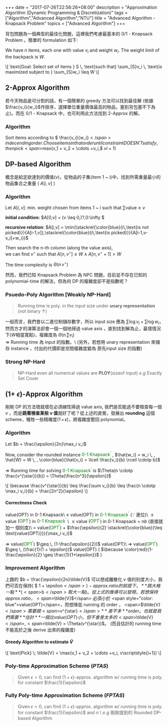 +++
date =  "2017-07-26T22:56:26+08:00"
description = "Approximation Algorithm (Dynamic Programming & Discretization)"
tags = ["Algorithm","Advanced Algorithm","NTU"]
title = "Advanced Algorithm - Knapsack Problem"
topics = ["Advanced Algorithm"]
+++

背包問題為一個典型的最佳化問題，這裡我們考慮最基本的 0/1 - Knapsack Problem 。簡單的 formulation 如下:

<!--more-->

We have <span>$n$</span> items, each one with value <span>$v_i$</span> and
weight <span>$w_i$</span>. The weight limit of the backpack is <span>$W$</span>.

<div>
\[
\text{Goal: Select set of items } S \, \text{such that} \sum_{S}v_i \, \text{is
maximized subject to } \sum_{S}w_i \leq W
\]
</div>

## 2-Approx Algorithm
若今天物品是可分割的話，有一個簡單的 greedy 方法可以找到最佳解 (依據<span>$\frac{v_i}{w_i}$</span>作排序，選擇單位重量價值最高的物品，塞到背包塞不下為止)。而在 0/1 - Knapsack 中，也可利用此方法找到 2-Approx 的解。

### Algorithm
Sort items according to <span>$ \frac{v_i}{w_i}$</span> in decending order. 
Choose items in that order until constraint DOESN'T satisfy, then
pick <span>$max(v_1 + v_2 + \cdots +v_i,$ $v\scriptstyle{i+1}$$)$</span>

## DP-based Algorithm
概念是給定欲達到的價值(<span>$v$</span>)，從物品的子集(item 1 ~ i)中，找到所需重量最小的物品集合之重量 ( <span>$A[i,v]$</span> )
### Algorithm

Let <span>$A[i,v]$</span>: min. weight chosen from items 1 ~ i such that <span>$\sum \text{value} \geq
v$</span>

**initial condition:** <span>$A[0,v] = (v \leq 0\,)?\,0:\infty $</span>

**recursive relation**: <span>$A[i,v] = \min(\stackrel{\color{blue}{i\,\text{is not picked}}}{A[i-1,v]},\stackrel{\color{blue}{i\,\text{is picked}}}{A[i-1,v-v_i]+w_i})$</span>

Then search the n-th column (along the value axis), <br/>
we can find <span>$v^{\star} \; \text{such that}\; A[n,v^{\star}] \leq W \land
A[n,v^{\star}+1] > W$</span>

The time complexity is <span>$\Theta(n \, v^{\star})$</span>

然而，我們已知 Knapsack Problem 為 NPC 問題，目前並不存在已知的 polynomial-time
的解法，但為何 DP 的複雜度卻不是指數呢？

### Psuedo-Poly Algorithm [Weakly NP-Hard]
> Running time is poly. in the input size under **unary representation** (not
> binary <span>$\uparrow$</span>)

一般而言，我們會以二進位制儲存數字，所以 input size 應為 <span>$\sum \log{v_i} + \sum \log{w_i}$</span>，然而方才的演算法卻會一個一個地掃過 value axis ，直到找到解為止，最壞情況下(<span>$W$</span>相當寬鬆)，複雜度為 <span>$\Theta(n \, \sum{v_i})$</span></br>
<span>$\Rightarrow$</span> Running time 為 input 的指數。\\
(另外，若想用 unary representation 來儲存 instance ，付出的代價即是空間複雜度變為
原先input size 的指數)

### Strong NP-Hard
> NP-Hard even all numerical values are **PLOY**(sizeof input) *e.g* Exactly Set
> Cover

## (1+ <span>$\epsilon$</span>)-Approx Algorithm

剛剛 DP 的方法壞就壞在必須線性掃過 value axis, 我們是否能過不要檢查每一個
<span>$v$</span> ，而是**跳著檢查某些 <span>$v$</span> 值**就好了呢？從上述的直覺，發展出 **rounding** 這個 scheme，犧牲一些精確度(<span>$1\,+\, \epsilon$</span>)，將複雜度壓回 polynomial。

### Algorithm
Let <span>$b = \frac{\epsilon}{2n}\max_i v_i$</span>

Now, consider the rounded instance <span style="color: green"><span>$\text{0-1 Knapsack}^{\prime}$</span></span> , <span>$\hat{w_i} = w_i \, , \hat{W} = W \, , \color{blue}{\hat{v_i} = \lceil \frac{v_i}{b} \rceil \cdotp b}$</span>

<span>$\Rightarrow$</span> Running time for solving <span style="color: green"><span>$\text{0-1 Knapsack}^{\prime}$</span></span> is <span>$\Theta(n \cdotp \frac{v^{\star}}{b}) = \Theta(\frac{n^3}{\epsilon})$</span>

<div>
\[
\because \frac{v^{\star}}{b} \leq \frac{\sum v_i}{b} \leq \frac{n \cdotp \max_i v_i}{b} =
\frac{2n^2}{\epsilon}
\]
</div>

#### Correctness Check

value(OPT) in 0-1 Knapsack\\
<span>$\leq$</span> value(OPT) in <span style="color: green"><span>$\text{0-1 Knapsack}^{\prime}$</span> </span> <span>$(\because$ 進位)</span>\\
<span>$\leq \text{value}$</span> (<span style="color: green"><span>$\text{OPT}^{\prime}$</span></span>) in <span style="color: green"><span>$\text{0-1 Knapsack}^{\prime}$</span> </span>\\
<span>$\leq \text{value}$</span> (<span style="color: green"><span>$\text{OPT}^{\prime}$</span></span>) in 0-1 Knapsack + <span>$nb$</span> (直接就加一
個刻度)\\
= value(<span style="color: green"><span>$\text{OPT}^{\prime}$</span></span>) +
<span>$\frac{\epsilon}{2} \stackrel{\color{blue}{\leq \text{value(OPT)}}}{\max_i v_i}$</span>

<span>$\Rightarrow$</span> value(<span style="color: green"><span>$\text{OPT}^{\prime}$</span></span>) <span>$\geq \, (1-\frac{\epsilon}{2})$</span> value(OPT)\\
<span>$\Rightarrow$</span> value(<span style="color: green"><span>$\text{OPT}^{\prime}$</span></span>) <span>$\geq \, (\frac{1}{1 + \epsilon})$</span> value(OPT) ( <span>$\because \color{red}{1-\frac{\epsilon}{2} \geq \frac{1}{1+\epsilon}}$</span> )

### Improvement Algorithm

上題的 <span>$b = \frac{\epsilon}{2n}\tilde{V}$</span> 可以想成離散化 <span>$v$</span> 值的刻度大小，我們可否在保持( <span>$ 1 + \epsilon$</span> ) - approx. ratio 的前提下，**跳大格一點**( <span>$b$</span> 取大一點)。從上式的推導可以發現，若想保持 approx. ratio ，<span>$\tilde{V}$</span> 必須小於 <span style="color: blue">value(OPT)</span>，而想降低 running 的 order ， <span>$\tilde{V}$</span> 需要跟 <span>$v^{\star}$</span> **差不多** order 。也就是我們需要**估計**一個比 value(OPT) 小，但不會差太多的 <span>$\tilde{V}$</span> , <span>$\tilde{V} = \Theta(v^{\star})$</span>。 (而且估計的 running time 不能高於之後 derive 出來的複雜度)

#### Greedy Algorithm to estimate <span>$\tilde{V}$</span>

<div>
\[
 \text{Pick} \; \tilde{V} = \max(v_1 + v_2 + \cdots +v_i, v\scriptstyle{i+1})
\]
</div>


### Poly-time Approximation Scheme (*PTAS*)
> Given <span>$\epsilon > 0$</span>, can find (<span>$1 +
> \epsilon$</span>)-approx. algorithm w/ running time is poly. for
> constant <span>$\frac{1}{\epsilon}$</span>


### Fully Poly-time Approximation Scheme (*FPTAS*)
> Given <span>$\epsilon > 0$</span>, can find (<span>$1 +
> \epsilon$</span>)-approx. algorithm w/ running time is poly. for
> constant <span>$\frac{1}{\epsilon}$</span> and <span>$n$</span> \\
> *e.g* 剛剛提到的 Rounded DP-based Algorithm
